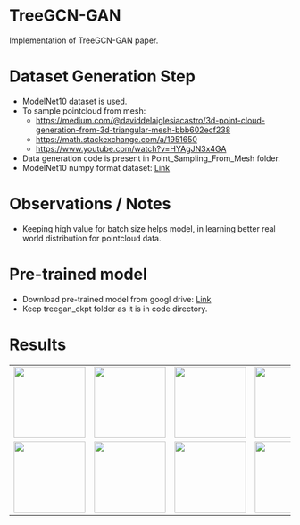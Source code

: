 # TreeGCN-GAN
Implementation of TreeGCN-GAN paper.

# Dataset Generation Step
* ModelNet10 dataset is used.
* To sample pointcloud from mesh:
  * https://medium.com/@daviddelaiglesiacastro/3d-point-cloud-generation-from-3d-triangular-mesh-bbb602ecf238
  * https://math.stackexchange.com/a/1951650
  * https://www.youtube.com/watch?v=HYAgJN3x4GA
* Data generation code is present in Point_Sampling_From_Mesh folder.
* ModelNet10 numpy format dataset: [Link](https://drive.google.com/file/d/19VSP44tRHW-w9sIv8aHkXJgWqROSp5nU/view?usp=sharing)

# Observations / Notes
* Keeping high value for batch size helps model, in learning better real world distribution for pointcloud data.

# Pre-trained model
* Download pre-trained model from googl drive: [Link](https://drive.google.com/drive/folders/1BB39jONorejKfLeO4UQX84t3OlpSowQ0?usp=sharing)
* Keep treegan_ckpt folder as it is in code directory.

# Results
  <table style="width:100%; height:100%; border:none;">
          <tr>
               <td>
                    <img src="https://github.com/prajwalsingh/TreeGCN-GAN/blob/main/results/65010.png" style="width:128px; height:128px;"/>
               </td>
               <td>
                    <img src="https://github.com/prajwalsingh/TreeGCN-GAN/blob/main/results/65030.png" style="width:128px; height:128px;"/>
               </td>
               <td>
                    <img src="https://github.com/prajwalsingh/TreeGCN-GAN/blob/main/results/65259.png" style="width:128px; height:128px;"/>
               </td>
               <td>
                    <img src="https://github.com/prajwalsingh/TreeGCN-GAN/blob/main/results/65279.png" style="width:128px; height:128px;"/>
               </td>
               <td>
                    <img src="https://github.com/prajwalsingh/TreeGCN-GAN/blob/main/results/65508.png" style="width:128px; height:128px;"/>
               </td>
               <td>
                    <img src="https://github.com/prajwalsingh/TreeGCN-GAN/blob/main/results/65528.png" style="width:128px; height:128px;"/>
               </td>
          </tr>
          <tr>
               <td>
                    <img src="https://github.com/prajwalsingh/TreeGCN-GAN/blob/main/results/65757.png" style="width:128px; height:128px;"/>
               </td>
               <td>
                    <img src="https://github.com/prajwalsingh/TreeGCN-GAN/blob/main/results/65777.png" style="width:128px; height:128px;"/>
               </td>
               <td>
                    <img src="https://github.com/prajwalsingh/TreeGCN-GAN/blob/main/results/66006.png" style="width:128px; height:128px;"/>
               </td>
               <td>
                    <img src="https://github.com/prajwalsingh/TreeGCN-GAN/blob/main/results/66026.png" style="width:128px; height:128px;"/>
               </td>
               <td>
                    <img src="https://github.com/prajwalsingh/TreeGCN-GAN/blob/main/results/66255.png" style="width:128px; height:128px;"/>
               </td>
               <td>
                    <img src="https://github.com/prajwalsingh/TreeGCN-GAN/blob/main/results/66275.png" style="width:128px; height:128px;"/>
               </td>
          </tr>
  </table>

# Todo Task
* <strike> Explaination of the data generation part.</strike>
* <strike> Add results.</strike>

# Reference
[1] [3D Point Cloud Generative Adversarial Network Based on Tree Structured Graph Convolutions](https://arxiv.org/abs/1905.06292) [ Dong Wook Shu, Sung Woo Park, Junseok Kwon ]
